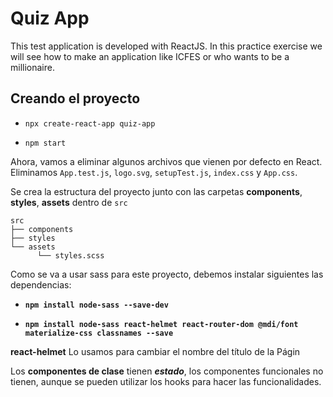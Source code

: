 # Quiz App

This test application is developed with ReactJS. In this practice exercise we will see how to make an application like ICFES or who wants to be a millionaire.

## Creando el proyecto

- `npx create-react-app quiz-app`

- `npm start`

Ahora, vamos a eliminar algunos archivos que vienen por defecto en React. Eliminamos `App.test.js`, `logo.svg`, `setupTest.js`, `index.css` y `App.css`.

Se crea la estructura del proyecto junto con las carpetas **components**, **styles**, **assets** dentro de `src`

```
src
├── components
├── styles
└── assets
      └── styles.scss
```

Como se va a usar sass para este proyecto, debemos instalar siguientes las dependencias:

- **`npm install node-sass --save-dev`**

- **`npm install node-sass react-helmet react-router-dom @mdi/font materialize-css classnames --save`**

**react-helmet** Lo usamos para cambiar el nombre del título de la Págin

Los **componentes de clase** tienen **_estado_**, los componentes funcionales no tienen, aunque se pueden utilizar los hooks para hacer las funcionalidades.
